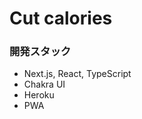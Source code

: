 # Cut calories

<!-- ### アプリケーション -->

<!-- - [Cut calories](https://cut-calories.herokuapp.com/) -->

<!-- ### 開発概要 -->

<!-- - 「Cut calories」は、...アプリケーションです。 -->

### 開発スタック

- Next.js, React, TypeScript
- Chakra UI
- Heroku
- PWA
